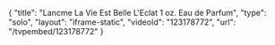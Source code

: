 {
    "title": "Lancme La Vie Est Belle L'Eclat 1 oz. Eau de Parfum",
    "type": "solo",
    "layout": "iframe-static",
    "videoId": "123178772",
    "url": "\/tvpembed\/123178772"
}